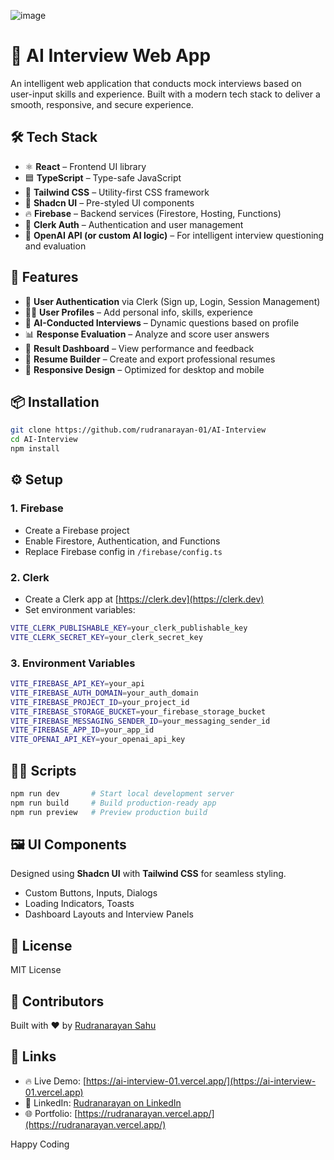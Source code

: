 ![image](https://github.com/user-attachments/assets/88996fe6-c49f-426a-b27c-b2f352fc5690)
# 🤖 AI Interview Web App

An intelligent web application that conducts mock interviews based on user-input skills and experience. Built with a modern tech stack to deliver a smooth, responsive, and secure experience.

## 🛠️ Tech Stack

- ⚛️ **React** – Frontend UI library
- 🟦 **TypeScript** – Type-safe JavaScript
- 🎨 **Tailwind CSS** – Utility-first CSS framework
- 🧩 **Shadcn UI** – Pre-styled UI components
- 🔥 **Firebase** – Backend services (Firestore, Hosting, Functions)
- 🔐 **Clerk Auth** – Authentication and user management
- 🧠 **OpenAI API (or custom AI logic)** – For intelligent interview questioning and evaluation

## 🚀 Features

- 🔐 **User Authentication** via Clerk (Sign up, Login, Session Management)
- 🧑‍💼 **User Profiles** – Add personal info, skills, experience
- 🧠 **AI-Conducted Interviews** – Dynamic questions based on profile
- 📊 **Response Evaluation** – Analyze and score user answers
- 📂 **Result Dashboard** – View performance and feedback
- 🧾 **Resume Builder** – Create and export professional resumes
- 📱 **Responsive Design** – Optimized for desktop and mobile

## 📦 Installation

```bash
git clone https://github.com/rudranarayan-01/AI-Interview
cd AI-Interview
npm install
```

## ⚙️ Setup

### 1. Firebase

- Create a Firebase project
- Enable Firestore, Authentication, and Functions
- Replace Firebase config in `/firebase/config.ts`

### 2. Clerk

- Create a Clerk app at [https://clerk.dev](https://clerk.dev)
- Set environment variables:

```bash
VITE_CLERK_PUBLISHABLE_KEY=your_clerk_publishable_key
VITE_CLERK_SECRET_KEY=your_clerk_secret_key
```

### 3. Environment Variables

```bash
VITE_FIREBASE_API_KEY=your_api
VITE_FIREBASE_AUTH_DOMAIN=your_auth_domain
VITE_FIREBASE_PROJECT_ID=your_project_id
VITE_FIREBASE_STORAGE_BUCKET=your_firebase_storage_bucket
VITE_FIREBASE_MESSAGING_SENDER_ID=your_messaging_sender_id
VITE_FIREBASE_APP_ID=your_app_id
VITE_OPENAI_API_KEY=your_openai_api_key
```

## 🧑‍💻 Scripts

```bash
npm run dev       # Start local development server
npm run build     # Build production-ready app
npm run preview   # Preview production build
```

## 🖼️ UI Components

Designed using **Shadcn UI** with **Tailwind CSS** for seamless styling.

- Custom Buttons, Inputs, Dialogs
- Loading Indicators, Toasts
- Dashboard Layouts and Interview Panels


## 📄 License

MIT License

## 🙌 Contributors

Built with ❤️ by [Rudranarayan Sahu](https://github.com/rudranarayan-01)

## 🔗 Links

- 🔥 Live Demo: [https://ai-interview-01.vercel.app/](https://ai-interview-01.vercel.app)
- 🧠 LinkedIn: [Rudranarayan on LinkedIn](https://linkedin.com/in/rudranarayan-sahu-b7b9a6244/)
- 🌐 Portfolio: [https://rudranarayan.vercel.app/](https://rudranarayan.vercel.app/)

Happy Coding 

